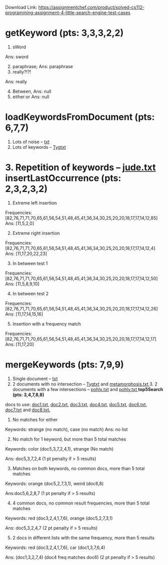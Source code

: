 Download Link: https://assignmentchef.com/product/solved-cs112-programming-assignment-4-little-search-engine-test-cases
<br>
<h1>getKeyword (pts: 3,3,3,2,2)</h1>

<ol>

 <li>sWord</li>

</ol>

Ans: sword

<ol start="2">

 <li>paraphrase; Ans: paraphrase</li>

 <li>really?!?!</li>

</ol>

Ans: really

<ol start="4">

 <li>Between, Ans: null</li>

 <li>either:or Ans: null</li>

</ol>

<h1>loadKeywordsFromDocument (pts: 6,7,7)</h1>

<ol>

 <li>Lots of noise – <a href="https://www.cs.rutgers.edu/courses/112/classes/spring_2020_venugopal/progs/prog4/testcases/pohlx.txt">txt</a></li>

 <li>Lots of keywords – <a href="https://www.cs.rutgers.edu/courses/112/classes/spring_2020_venugopal/progs/prog4/testcases/Tyger.txt">Ty</a><a href="https://www.cs.rutgers.edu/courses/112/classes/spring_2020_venugopal/progs/prog4/testcases/Tyger.txt">g</a><a href="https://www.cs.rutgers.edu/courses/112/classes/spring_2020_venugopal/progs/prog4/testcases/Tyger.txt">txt</a></li>

</ol>

<h1>3.      Repetition of keywords – <a href="https://www.cs.rutgers.edu/courses/112/classes/spring_2020_venugopal/progs/prog4/testcases/jude.txt">j</a><a href="https://www.cs.rutgers.edu/courses/112/classes/spring_2020_venugopal/progs/prog4/testcases/jude.txt">ude.txt </a>insertLastOccurrence (pts: 2,3,2,3,2)</h1>

<ol>

 <li>Extreme left insertion</li>

</ol>

Frequencies: [82,76,71,71,70,65,61,56,54,51,48,45,41,36,34,30,25,20,20,18,17,17,14,12,85] Ans: [11,5,2,0]

<ol start="2">

 <li>Extreme right insertion</li>

</ol>

Frequencies: [82,76,71,71,70,65,61,56,54,51,48,45,41,36,34,30,25,20,20,18,17,17,14,12,4] Ans: [11,17,20,22,23]

<ol start="3">

 <li>In between test 1</li>

</ol>

Frequencies: [82,76,71,71,70,65,61,56,54,51,48,45,41,36,34,30,25,20,20,18,17,17,14,12,50] Ans: [11,5,8,9,10]

<ol start="4">

 <li>In between test 2</li>

</ol>

Frequencies: [82,76,71,71,70,65,61,56,54,51,48,45,41,36,34,30,25,20,20,18,17,17,14,12,26] Ans: [11,17,14,15,16]

<ol start="5">

 <li>Insertion with a frequency match</li>

</ol>

Frequencies: [82,76,71,71,70,65,61,56,54,51,48,45,41,36,34,30,25,20,20,18,17,17,14,12,17] Ans: [11,17,20]

<h1>mergeKeywords (pts: 7,9,9)</h1>

<ol>

 <li>Single document – <a href="https://www.cs.rutgers.edu/courses/112/classes/spring_2020_venugopal/progs/prog4/testcases/metamorphosis.txt">txt</a></li>

 <li>2 documents with no intersection – <a href="https://www.cs.rutgers.edu/courses/112/classes/spring_2020_venugopal/progs/prog4/testcases/Tyger.txt">Ty</a><a href="https://www.cs.rutgers.edu/courses/112/classes/spring_2020_venugopal/progs/prog4/testcases/Tyger.txt">g</a><a href="https://www.cs.rutgers.edu/courses/112/classes/spring_2020_venugopal/progs/prog4/testcases/Tyger.txt">txt</a> and <a href="https://www.cs.rutgers.edu/courses/112/classes/spring_2020_venugopal/progs/prog4/testcases/metamorphosis.txt">metamorphosis.txt </a>3. 2 documents with a few intersections – <a href="https://www.cs.rutgers.edu/courses/112/classes/spring_2020_venugopal/progs/prog4/testcases/pohlx.txt">pohlx.txt</a> and <a href="https://www.cs.rutgers.edu/courses/112/classes/spring_2020_venugopal/progs/prog4/testcases/pohly.txt">pohl</a><a href="https://www.cs.rutgers.edu/courses/112/classes/spring_2020_venugopal/progs/prog4/testcases/pohly.txt">y</a><a href="https://www.cs.rutgers.edu/courses/112/classes/spring_2020_venugopal/progs/prog4/testcases/pohly.txt">.txt </a><strong>top5Search (pts: 3,4,7,8,8)</strong></li>

</ol>

docs to use: <a href="https://www.cs.rutgers.edu/courses/112/classes/spring_2020_venugopal/progs/prog4/testcases/doc1.txt">doc1.txt</a><a href="https://www.cs.rutgers.edu/courses/112/classes/spring_2020_venugopal/progs/prog4/testcases/doc1.txt">,</a> <a href="https://www.cs.rutgers.edu/courses/112/classes/spring_2020_venugopal/progs/prog4/testcases/doc2.txt">doc2.txt</a><a href="https://www.cs.rutgers.edu/courses/112/classes/spring_2020_venugopal/progs/prog4/testcases/doc2.txt">,</a> <a href="https://www.cs.rutgers.edu/courses/112/classes/spring_2020_venugopal/progs/prog4/testcases/doc3.txt">doc3.txt</a><a href="https://www.cs.rutgers.edu/courses/112/classes/spring_2020_venugopal/progs/prog4/testcases/doc3.txt">,</a> <a href="https://www.cs.rutgers.edu/courses/112/classes/spring_2020_venugopal/progs/prog4/testcases/doc4.txt">doc4.txt</a>, <a href="https://www.cs.rutgers.edu/courses/112/classes/spring_2020_venugopal/progs/prog4/testcases/doc5.txt">doc5.txt</a>, <a href="https://www.cs.rutgers.edu/courses/112/classes/spring_2020_venugopal/progs/prog4/testcases/doc6.txt">doc6.txt</a>, <a href="https://www.cs.rutgers.edu/courses/112/classes/spring_2020_venugopal/progs/prog4/testcases/doc7.txt">doc7.txt</a> and <a href="https://www.cs.rutgers.edu/courses/112/classes/spring_2020_venugopal/progs/prog4/testcases/doc8.txt">doc8.txt</a><a href="https://www.cs.rutgers.edu/courses/112/classes/spring_2020_venugopal/progs/prog4/testcases/doc8.txt">.</a>

<ol>

 <li>No matches for either</li>

</ol>

Keywords: strange (no match), case (no match) Ans: no list

<ol start="2">

 <li>No match for 1 keyword, but more than 5 total matches</li>

</ol>

Keywords: color (doc5,3,7,2,4,1), strange (No match)

Ans: doc5,3,7,2,4 (1 pt penalty if &gt; 5 results)

<ol start="3">

 <li>Matches on both keywords, no common docs, more than 5 total matches</li>

</ol>

Keywords: orange (doc5,2,7,3,1), weird (doc6,8)

Ans:doc5,6,2,8,7 (1 pt penalty if &gt; 5 results)

<ol start="4">

 <li>4 common docs, no common result frequencies, more than 5 total matches</li>

</ol>

Keywords: red (doc3,2,4,1,7,6), orange (doc5,2,7,3,1)

Ans: doc5,3,2,4,7 (2 pt penalty if &gt; 5 results)

<ol start="5">

 <li>2 docs in different lists with the same frequency, more than 5 results</li>

</ol>

Keywords: red (doc3,2,4,1,7,6), car (doc1,3,7,6,4)

Ans: (doc1,3,2,7,4) (doc4 freq matches doc6) (2 pt penalty if &gt; 5 results)





